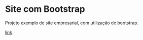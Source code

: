 # Site com Bootstrap

Projeto exemplo de site empresarial, com utilização de bootstrap.

[link](https://andersonmerten.github.io/Projetos-extras/Site%20completo%20bootstrap/index.html)
